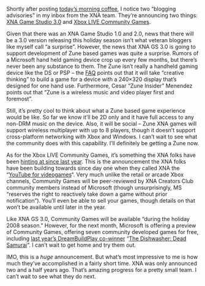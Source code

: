 Shortly after posting [today’s morning
coffee](http://devhawk.net/2008/02/20/Morning+Coffee+148.aspx), I notice
two “blogging advisories” in my inbox from the XNA team. They’re
announcing two things: [XNA Game Studio
3.0](http://forums.xna.com/ShowThread.aspx?PostID=46553) and [Xbox LIVE
Community Games](http://forums.xna.com/ShowThread.aspx?PostID=46554).

Given that there was an XNA Game Studio 1.0 and 2.0, news that there
will be a 3.0 version releasing this holiday season isn’t what veteran
bloggers like myself call “a surprise”. However, the news that XNA GS
3.0 is going to support development of Zune based games was quite a
surprise. Rumors of a Microsoft hand held gaming device crop up every
few months, but there’s never been any substance to them. The Zune isn’t
really a handheld gaming device like the DS or PSP – the
[FAQ](http://forums.xna.com/ShowThread.aspx?PostID=46553) points out
that it will take “creative thinking” to build a game for a device with
a 240×320 display that’s designed for one hand use. Furthermore, Cesar
“Zune Insider” Menendez points out that “Zune is a wireless music and
video player first and foremost”.

Still, it’s pretty cool to think about what a Zune based game experience
would be like. So far we know it’ll be 2D only and it have full access
to any non-DRM music on the device. Also, it will be social – Zune XNA
games will support wireless multiplayer with up to 8 players, though it
doesn’t support cross-platform networking with Xbox and Windows. I can’t
wait to see what the community does with this capability. I’ll
definitely be getting a Zune now.

As for the Xbox LIVE Community Games, it’s something the XNA folks have
been [hinting at since last
year](http://www.gamasutra.com/php-bin/news_index.php?story=16618). This
is the announcement the XNA folks have been building towards since day
one when they called XNA the “[YouTube for
videogames](http://www.engadget.com/2006/08/14/microsoft-planning-youtube-for-games/)“.
Very much unlike the retail or arcade Xbox channels, Community Games
will be peer-reviewed by XNA Creators Club community members instead of
Microsoft (though unsurprisingly, MS “reserves the right to reactively
take down a game without prior notification”). You’ll even be able to
sell your games, though details on that won’t be available until later
in the year.

Like XNA GS 3.0, Community Games will be available “during the holiday
2008 season.” However, for the next month, Microsoft is offering a
preview of Community Games, offering seven community developed games for
free, including [last year’s DreamBuildPlay
co-winner](http://www.xbox.com/en-US/community/news/2007/0813-dreambuildplaywinners.htm)
“[The Dishwasher: Dead
Samurai](http://skasoftware.wordpress.com/category/the-dishwasher/)“. I
can’t wait to get home and try them out.

IMO, this is a *huge* announcement. But what’s most impressive to me is
how much they’ve accomplished in a fairly short time. XNA was only
announced two and a half years ago. That’s amazing progress for a pretty
small team. I can’t wait to see what they do next.
